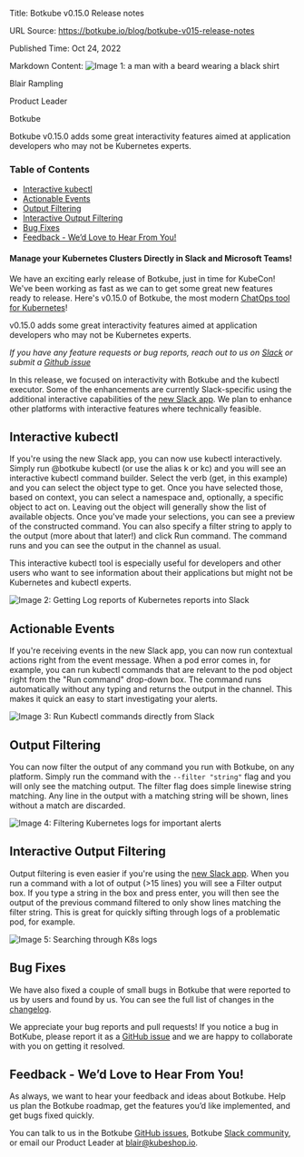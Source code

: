 Title: Botkube v0.15.0 Release notes

URL Source: https://botkube.io/blog/botkube-v015-release-notes

Published Time: Oct 24, 2022

Markdown Content:
![Image 1: a man with a beard wearing a black shirt](https://assets-global.website-files.com/634fabb21508d6c9db9bc46f/636df3edbf5389368f6bef9c_cYbM1beBC5tQnSPVfaXCg_W9tkHugByZV2TOleN6pTw.jpeg)

Blair Rampling

Product Leader

Botkube

Botkube v0.15.0 adds some great interactivity features aimed at application developers who may not be Kubernetes experts.

### Table of Contents

*   [Interactive kubectl](#interactive-kubectl)
*   [Actionable Events](#actionable-events)
*   [Output Filtering](#output-filtering)
*   [Interactive Output Filtering](#interactive-output-filtering)
*   [Bug Fixes](#bug-fixes)
*   [Feedback - We’d Love to Hear From You!](#feedback-we-d-love-to-hear-from-you-)

#### Manage your Kubernetes Clusters Directly in Slack and Microsoft Teams!

We have an exciting early release of Botkube, just in time for KubeCon! We've been working as fast as we can to get some great new features ready to release. Here's v0.15.0 of Botkube, the most modern [ChatOps tool for Kubernetes](http://botkube.io/)!

v0.15.0 adds some great interactivity features aimed at application developers who may not be Kubernetes experts.

_If you have any feature requests or bug reports, reach out to us on [Slack](http://join.botkube.io/) or submit a [Github issue](https://github.com/kubeshop/botkube/issues)_

In this release, we focused on interactivity with Botkube and the kubectl executor. Some of the enhancements are currently Slack-specific using the additional interactive capabilities of the [new Slack app](https://botkube.io/docs/installation/socketslack/). We plan to enhance other platforms with interactive features where technically feasible.

Interactive kubectl
-------------------

If you're using the new Slack app, you can now use kubectl interactively. Simply run @botkube kubectl (or use the alias k or kc) and you will see an interactive kubectl command builder. Select the verb (get, in this example) and you can select the object type to get. Once you have selected those, based on context, you can select a namespace and, optionally, a specific object to act on. Leaving out the object will generally show the list of available objects. Once you've made your selections, you can see a preview of the constructed command. You can also specify a filter string to apply to the output (more about that later!) and click Run command. The command runs and you can see the output in the channel as usual.

This interactive kubectl tool is especially useful for developers and other users who want to see information about their applications but might not be Kubernetes and kubectl experts.

![Image 2: Getting Log reports of Kubernetes reports into Slack](https://assets-global.website-files.com/634fabb21508d6c9db9bc46f/6360eb442fdfd602024a9acd_6356bdf725fcea68c282c460_Y3wu_jOs-Ujqsrm-K_p5k9ixbT54IMlPnlOAyBDjuVsmkqOsLDkvcN2x3ji2mRn_CU0M-1ZAnp_lwDvLRhJ_eOTYodpOZAVhLHWxpjVfrTildXKVksWotV07CJHe9H7XRhRuxiVqJ2oTLEr7zr_vT6mRQQJKV_hD1EV65oMSXkUu2YYNFTXFdY6thg.png)

Actionable Events
-----------------

If you're receiving events in the new Slack app, you can now run contextual actions right from the event message. When a pod error comes in, for example, you can run kubectl commands that are relevant to the pod object right from the "Run command" drop-down box. The command runs automatically without any typing and returns the output in the channel. This makes it quick an easy to start investigating your alerts.

![Image 3: Run Kubectl commands directly from Slack](https://assets-global.website-files.com/634fabb21508d6c9db9bc46f/6360eb44adbd3b434f7dcbd4_6356bdf7fd97a85f48b6f4eb_tGR4IkDUpaGrpMiF7u7VXfDpliSzKiF6H8nCPk-xGSddI9heXZx6sKKPVzpy6PZVsMZ4znb37qqyJRsZZ5dQsOmxcVYNu_sXDLGcoFg88Htm7xjt_8pSsXxM3EQd-yigz8RAkChykcJEHGz8gY2zMUJca4nhxcaJoMfGLI2ZmD9YkWHn_4WTgsNPMQ.png)

Output Filtering
----------------

You can now filter the output of any command you run with Botkube, on any platform. Simply run the command with the `--filter "string"` flag and you will only see the matching output. The filter flag does simple linewise string matching. Any line in the output with a matching string will be shown, lines without a match are discarded.

![Image 4: Filtering Kubernetes logs for important alerts](https://assets-global.website-files.com/634fabb21508d6c9db9bc46f/6360eb44701e5f37a18b49db_6356bdf7f7a6792610d5e3ca_kjx3ejlR6Aaq2y9mENfRr81flF6H3HMljZWwFis4-1rkG6jyjEiPmYwfxeMfU-_NoEE0OLtGHkPUxM90PhuFauG-7iPdakZtFEdZcqkbxRXEcnfkQnErMqivmwplsPmem-JQL-2X71Kpmh5-NS8jZJMSkWtfd2hqinQhht64CWwIJxgV4SBI1uwKzQ.png)

Interactive Output Filtering
----------------------------

Output filtering is even easier if you're using the [new Slack app](https://botkube.io/docs/installation/socketslack/). When you run a command with a lot of output (>15 lines) you will see a Filter output box. If you type a string in the box and press enter, you will then see the output of the previous command filtered to only show lines matching the filter string. This is great for quickly sifting through logs of a problematic pod, for example.

![Image 5: Searching through K8s logs](https://assets-global.website-files.com/634fabb21508d6c9db9bc46f/6360eb4426a735c2c230b1cb_6356bdf7b95716455530d559_eIDU6Illetw8nvSmjY2RF0DUfo480e8Cg-z9oo9TrZoUMc82X5QeBP_LDPjPAByGdJGZVjqAZAeFF9MphVVECeN-D1KbDxttppO-YtjdKo6dUvOhLo9b1TypQbvEX9vTnvcTJVKaC1kDxQHOdTWFqHFty4VUYZKoIgXBMmch6sNCQp2-7Mde9Zm78g.png)

Bug Fixes
---------

We have also fixed a couple of small bugs in Botkube that were reported to us by users and found by us. You can see the full list of changes in the [changelog](https://github.com/kubeshop/botkube/releases/tag/v0.15.0).

We appreciate your bug reports and pull requests! If you notice a bug in BotKube, please report it as a [GitHub issue](https://github.com/kubeshop/botkube/issues) and we are happy to collaborate with you on getting it resolved.

Feedback - We’d Love to Hear From You!
--------------------------------------

As always, we want to hear your feedback and ideas about Botkube. Help us plan the Botkube roadmap, get the features you’d like implemented, and get bugs fixed quickly.

You can talk to us in the Botkube [GitHub issues](https://github.com/kubeshop/botkube/issues), Botkube [Slack community](http://join.botkube.io/), or email our Product Leader at [blair@kubeshop.io](mailto:blair@kubeshop.io).

‍

‍
